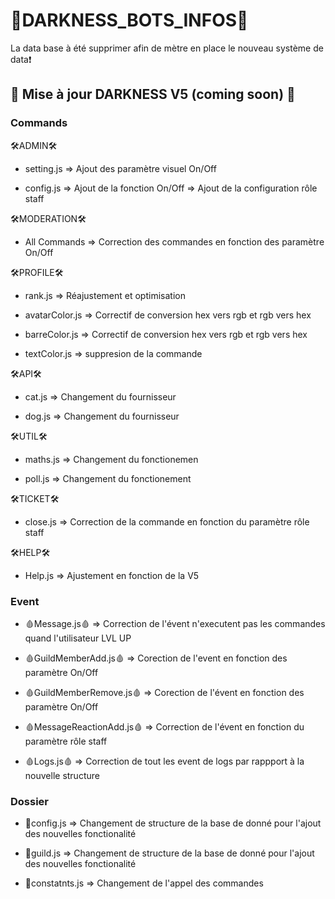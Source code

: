# 👾DARKNESS_BOTS_INFOS👾
La data base à été supprimer afin de mètre en place le nouveau système de data❗

## 🤖 Mise à jour DARKNESS V5 (coming soon) 🤖

### Commands

🛠ADMIN🛠
* setting.js
=> Ajout des paramètre visuel On/Off

* config.js
=> Ajout de la fonction On/Off
=> Ajout de la configuration rôle staff

🛠MODERATION🛠
* All Commands
=> Correction des commandes en fonction des paramètre On/Off

🛠PROFILE🛠
* rank.js
=> Réajustement et optimisation

* avatarColor.js
=> Correctif de conversion hex vers rgb et rgb vers hex

* barreColor.js
=> Correctif de conversion hex vers rgb et rgb vers hex

* textColor.js
=> suppresion de la commande

🛠API🛠
* cat.js
=> Changement du fournisseur

* dog.js
=> Changement du fournisseur

🛠UTIL🛠
* maths.js
=> Changement du fonctionemen

* poll.js
=> Changement du fonctionement

🛠TICKET🛠
* close.js
=> Correction de la commande en fonction du paramètre rôle staff

🛠HELP🛠
* Help.js
=> Ajustement en  fonction de la V5

### Event

* 🩸Message.js🩸
=> Correction de l'évent n'executent pas les commandes quand l'utilisateur LVL UP

* 🩸GuildMemberAdd.js🩸
=> Corection de l'event en fonction des paramètre On/Off

* 🩸GuildMemberRemove.js🩸
=> Corection de l'évent en fonction des paramètre On/Off

* 🩸MessageReactionAdd.js🩸
=> Correction de l'évent en fonction du paramètre rôle staff

* 🩸Logs.js🩸
=> Correction de tout les event de logs par rappport à la nouvelle structure

### Dossier

* 🎁config.js
=> Changement de structure de la base de donné pour l'ajout des nouvelles fonctionalité

* 🎁guild.js
=> Changement de structure de la base de donné pour l'ajout des nouvelles fonctionalité

* 🎁constatnts.js
=> Changement de l'appel des commandes
